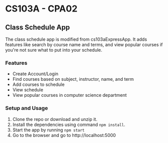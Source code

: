 CS103A - CPA02
==

## Class Schedule App

The class schedule app is modified from cs103aExpressApp. It adds features like search by course name and terms, and
view popular courses if you're not sure what to put into your schedule.

### Features

- Create Account/Login
- Find courses based on subject, instructor, name, and term
- Add courses to schedule
- View schedule
- View popular courses in computer science department

### Setup and Usage

1. Clone the repo or download and unzip it.
2. Install the dependencies using command `npm install`.
3. Start the app by running `npm start`
4. Go to the browser and go to http://localhost:5000



